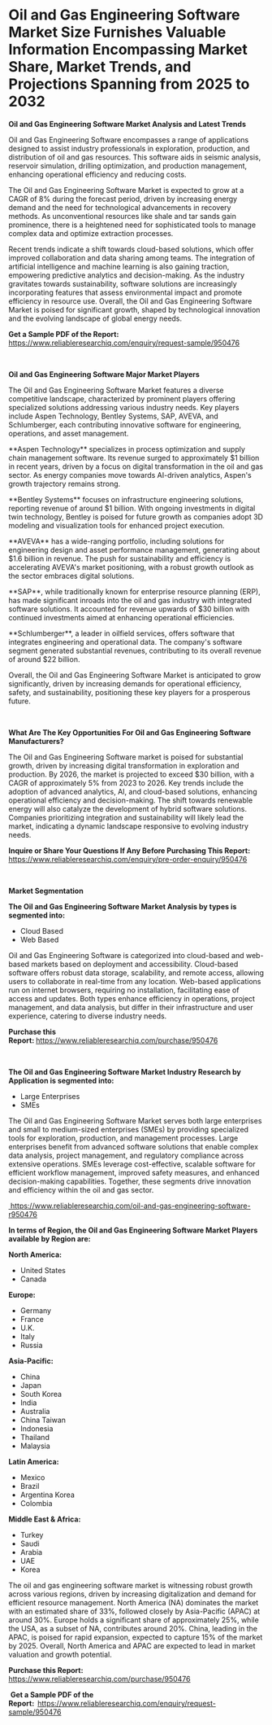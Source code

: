 <p><h1>Oil and Gas Engineering Software Market Size Furnishes Valuable Information Encompassing Market Share, Market Trends, and Projections Spanning from 2025 to 2032</h1></p><p><strong>Oil and Gas Engineering Software Market Analysis and Latest Trends</strong></p>
<p><p>Oil and Gas Engineering Software encompasses a range of applications designed to assist industry professionals in exploration, production, and distribution of oil and gas resources. This software aids in seismic analysis, reservoir simulation, drilling optimization, and production management, enhancing operational efficiency and reducing costs. </p><p>The Oil and Gas Engineering Software Market is expected to grow at a CAGR of 8% during the forecast period, driven by increasing energy demand and the need for technological advancements in recovery methods. As unconventional resources like shale and tar sands gain prominence, there is a heightened need for sophisticated tools to manage complex data and optimize extraction processes. </p><p>Recent trends indicate a shift towards cloud-based solutions, which offer improved collaboration and data sharing among teams. The integration of artificial intelligence and machine learning is also gaining traction, empowering predictive analytics and decision-making. As the industry gravitates towards sustainability, software solutions are increasingly incorporating features that assess environmental impact and promote efficiency in resource use. Overall, the Oil and Gas Engineering Software Market is poised for significant growth, shaped by technological innovation and the evolving landscape of global energy needs.</p></p>
<p><strong>Get a Sample PDF of the Report:&nbsp;</strong> <a href="https://www.reliableresearchiq.com/enquiry/request-sample/950476?utm_campaign=3516&utm_medium=2&utm_source=Github&utm_content=ia&utm_term=17042025&utm_id=oil-and-gas-engineering-software">https://www.reliableresearchiq.com/enquiry/request-sample/950476</a></p>
<p>&nbsp;</p>
<p><strong>Oil and Gas Engineering Software Major Market Players</strong></p>
<p><p>The Oil and Gas Engineering Software Market features a diverse competitive landscape, characterized by prominent players offering specialized solutions addressing various industry needs. Key players include Aspen Technology, Bentley Systems, SAP, AVEVA, and Schlumberger, each contributing innovative software for engineering, operations, and asset management.</p><p>**Aspen Technology** specializes in process optimization and supply chain management software. Its revenue surged to approximately $1 billion in recent years, driven by a focus on digital transformation in the oil and gas sector. As energy companies move towards AI-driven analytics, Aspen's growth trajectory remains strong.</p><p>**Bentley Systems** focuses on infrastructure engineering solutions, reporting revenue of around $1 billion. With ongoing investments in digital twin technology, Bentley is poised for future growth as companies adopt 3D modeling and visualization tools for enhanced project execution.</p><p>**AVEVA** has a wide-ranging portfolio, including solutions for engineering design and asset performance management, generating about $1.6 billion in revenue. The push for sustainability and efficiency is accelerating AVEVA's market positioning, with a robust growth outlook as the sector embraces digital solutions.</p><p>**SAP**, while traditionally known for enterprise resource planning (ERP), has made significant inroads into the oil and gas industry with integrated software solutions. It accounted for revenue upwards of $30 billion with continued investments aimed at enhancing operational efficiencies.</p><p>**Schlumberger**, a leader in oilfield services, offers software that integrates engineering and operational data. The company's software segment generated substantial revenues, contributing to its overall revenue of around $22 billion. </p><p>Overall, the Oil and Gas Engineering Software Market is anticipated to grow significantly, driven by increasing demands for operational efficiency, safety, and sustainability, positioning these key players for a prosperous future.</p></p>
<p>&nbsp;</p>
<p><strong>What Are The Key Opportunities For Oil and Gas Engineering Software Manufacturers?</strong></p>
<p><p>The Oil and Gas Engineering Software market is poised for substantial growth, driven by increasing digital transformation in exploration and production. By 2026, the market is projected to exceed $30 billion, with a CAGR of approximately 5% from 2023 to 2026. Key trends include the adoption of advanced analytics, AI, and cloud-based solutions, enhancing operational efficiency and decision-making. The shift towards renewable energy will also catalyze the development of hybrid software solutions. Companies prioritizing integration and sustainability will likely lead the market, indicating a dynamic landscape responsive to evolving industry needs.</p></p>
<p><strong>Inquire or Share Your Questions If Any Before Purchasing This Report:</strong> <a href="https://www.reliableresearchiq.com/enquiry/pre-order-enquiry/950476?utm_campaign=3516&utm_medium=2&utm_source=Github&utm_content=ia&utm_term=17042025&utm_id=oil-and-gas-engineering-software">https://www.reliableresearchiq.com/enquiry/pre-order-enquiry/950476</a></p>
<p>&nbsp;</p>
<p><strong>Market Segmentation</strong></p>
<p><strong>The Oil and Gas Engineering Software Market Analysis by types is segmented into:</strong></p>
<p><ul><li>Cloud Based</li><li>Web Based</li></ul></p>
<p><p>Oil and Gas Engineering Software is categorized into cloud-based and web-based markets based on deployment and accessibility. Cloud-based software offers robust data storage, scalability, and remote access, allowing users to collaborate in real-time from any location. Web-based applications run on internet browsers, requiring no installation, facilitating ease of access and updates. Both types enhance efficiency in operations, project management, and data analysis, but differ in their infrastructure and user experience, catering to diverse industry needs.</p></p>
<p><strong>Purchase this Report:&nbsp;</strong><a href="https://www.reliableresearchiq.com/purchase/950476?utm_campaign=3516&utm_medium=2&utm_source=Github&utm_content=ia&utm_term=17042025&utm_id=oil-and-gas-engineering-software">https://www.reliableresearchiq.com/purchase/950476</a></p>
<p>&nbsp;</p>
<p><strong>The Oil and Gas Engineering Software Market Industry Research by Application is segmented into:</strong></p>
<p><ul><li>Large Enterprises</li><li>SMEs</li></ul></p>
<p><p>The Oil and Gas Engineering Software Market serves both large enterprises and small to medium-sized enterprises (SMEs) by providing specialized tools for exploration, production, and management processes. Large enterprises benefit from advanced software solutions that enable complex data analysis, project management, and regulatory compliance across extensive operations. SMEs leverage cost-effective, scalable software for efficient workflow management, improved safety measures, and enhanced decision-making capabilities. Together, these segments drive innovation and efficiency within the oil and gas sector.</p></p>
<p><a href="https://www.reliableresearchiq.com/oil-and-gas-engineering-software-r950476?utm_campaign=3516&utm_medium=2&utm_source=Github&utm_content=ia&utm_term=17042025&utm_id=oil-and-gas-engineering-software">&nbsp;https://www.reliableresearchiq.com/oil-and-gas-engineering-software-r950476</a></p>
<p><strong>In terms of Region, the Oil and Gas Engineering Software Market Players available by Region are:</strong></p>
<p>
    <p> <strong> North America: </strong>
        <ul>
            <li>United States</li>
            <li>Canada</li>
        </ul>
        </p> 
    <p> <strong> Europe: </strong>
        <ul>
            <li>Germany</li>
            <li>France</li>
            <li>U.K.</li>
            <li>Italy</li>
            <li>Russia</li>
        </ul>
        </p> 
    <p> <strong> Asia-Pacific: </strong>
        <ul>
            <li>China</li>
            <li>Japan</li>
            <li>South Korea</li>
            <li>India</li>
            <li>Australia</li>
            <li>China Taiwan</li>
            <li>Indonesia</li>
            <li>Thailand</li>
            <li>Malaysia</li>
        </ul>
        </p> 
    <p> <strong> Latin America: </strong>
        <ul>
            <li>Mexico</li>
            <li>Brazil</li>
            <li>Argentina Korea</li>
            <li>Colombia</li>
        </ul>
        </p> 
    <p> <strong> Middle East & Africa: </strong>
        <ul>
            <li>Turkey</li>
            <li>Saudi</li>
            <li>Arabia</li>
            <li>UAE</li>
            <li>Korea</li>
        </ul>
    </p>
    </p>
<p><p>The oil and gas engineering software market is witnessing robust growth across various regions, driven by increasing digitalization and demand for efficient resource management. North America (NA) dominates the market with an estimated share of 33%, followed closely by Asia-Pacific (APAC) at around 30%. Europe holds a significant share of approximately 25%, while the USA, as a subset of NA, contributes around 20%. China, leading in the APAC, is poised for rapid expansion, expected to capture 15% of the market by 2025. Overall, North America and APAC are expected to lead in market valuation and growth potential.</p></p>
<p><strong>Purchase this Report: </strong><a href="https://www.reliableresearchiq.com/purchase/950476?utm_campaign=3516&utm_medium=2&utm_source=Github&utm_content=ia&utm_term=17042025&utm_id=oil-and-gas-engineering-software">https://www.reliableresearchiq.com/purchase/950476</a></p>
<p>&nbsp;<strong>Get a Sample PDF of the Report:&nbsp;&nbsp;</strong><a href="https://www.reliableresearchiq.com/enquiry/request-sample/950476?utm_campaign=3516&utm_medium=2&utm_source=Github&utm_content=ia&utm_term=17042025&utm_id=oil-and-gas-engineering-software">https://www.reliableresearchiq.com/enquiry/request-sample/950476</a></p>
<p><strong></strong></p>
<p><p></p><p></p><p></p></p>